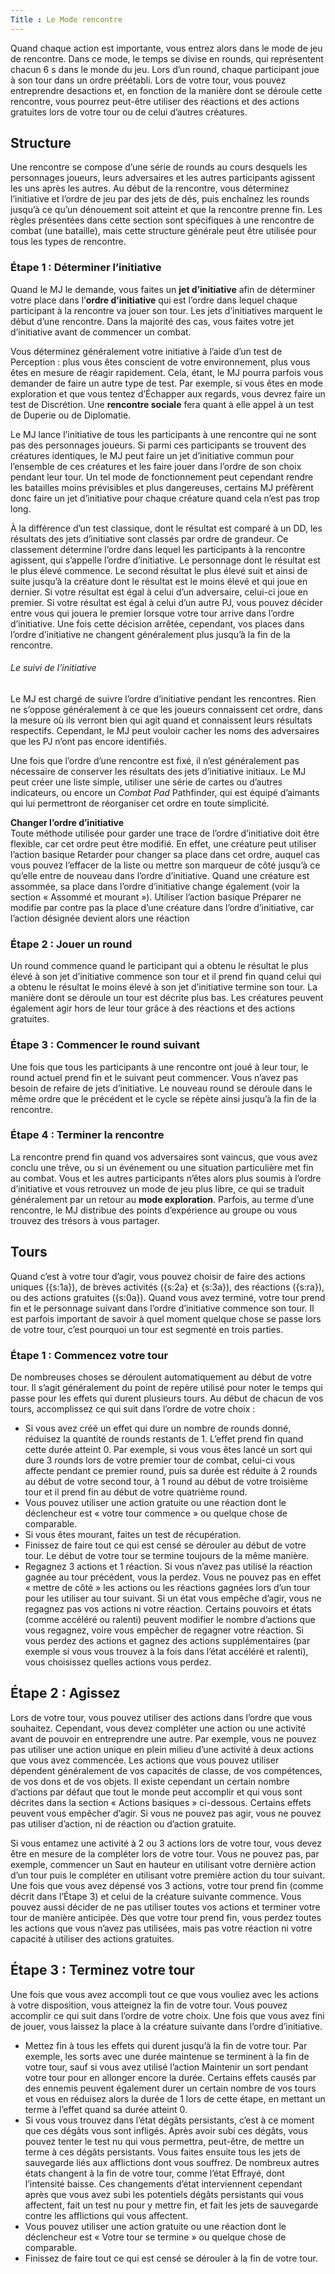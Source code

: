 ```yaml
---
Title : Le Mode rencontre
---
```

Quand chaque action est importante, vous entrez alors dans le mode de jeu de rencontre. Dans ce mode, le temps se divise en rounds, qui représentent chacun 6 s dans le monde du jeu. Lors d’un round, chaque participant joue à son tour dans un ordre préétabli. Lors de votre tour, vous pouvez entreprendre desactions et, en fonction de la manière dont se déroule cette rencontre, vous pourrez peut-être utiliser des réactions et des actions gratuites lors de votre tour ou de celui d’autres créatures.

## Structure
Une rencontre se compose d’une série de rounds au cours desquels les personnages joueurs, leurs adversaires et les autres participants agissent les uns après les autres. Au début de la rencontre, vous déterminez l’initiative et l’ordre de jeu par des jets de dés, puis enchaînez les rounds jusqu’à ce qu’un dénouement soit atteint et que la rencontre prenne fin. Les règles présentées dans cette section sont spécifiques à une rencontre de combat (une bataille), mais cette structure générale peut être utilisée pour tous les types de rencontre. 

### Étape 1 : Déterminer l’initiative
Quand le MJ le demande, vous faites un **jet d’initiative** afin de déterminer votre place dans l’**ordre d’initiative** qui est l’ordre dans lequel chaque participant à la rencontre va jouer son tour. Les jets d’initiatives marquent le début d’une rencontre. Dans la majorité des cas, vous faites votre jet d’initiative avant de commencer un combat.

Vous déterminez généralement votre initiative à l’aide d’un test de Perception : plus vous êtes conscient de votre environnement, plus vous êtes en mesure de réagir rapidement. Cela, étant, le MJ pourra parfois vous demander de faire un autre type de test. Par exemple, si vous êtes en mode exploration et que vous tentez d’Échapper aux regards, vous devrez faire un test de Discrétion. Une **rencontre sociale** fera quant à elle appel à un test de Duperie ou de Diplomatie.

Le MJ lance l’initiative de tous les participants à une rencontre qui ne sont pas des personnages joueurs. Si parmi ces participants se trouvent des créatures identiques, le MJ peut faire un jet d’initiative commun pour l’ensemble de ces créatures et les faire jouer dans l’ordre de son choix pendant leur tour. Un tel mode de fonctionnement peut cependant rendre les batailles moins prévisibles et plus dangereuses, certains MJ préfèrent donc faire un jet d’initiative pour chaque créature quand cela n’est pas trop long. 

À la différence d’un test classique, dont le résultat est comparé à un DD, les résultats des jets d’initiative sont classés par ordre de grandeur. Ce classement détermine l’ordre dans lequel les participants à la rencontre agissent, qui s’appelle l’ordre d’initiative. Le personnage dont le résultat est le plus élevé commence. Le second résultat le plus élevé suit et ainsi de suite jusqu’à la créature dont le résultat est le moins élevé et qui joue en dernier. Si votre résultat est égal à celui d’un adversaire, celui-ci joue en premier. Si votre résultat est égal à celui d’un autre PJ, vous pouvez décider entre vous qui jouera le premier lorsque votre tour arrive dans l’ordre d’initiative. Une fois cette décision arrêtée, cependant, vos places dans l’ordre d’initiative ne changent généralement plus jusqu’à la fin de la rencontre.

###### Le suivi de l’initiative
Le MJ est chargé de suivre l’ordre d’initiative pendant les rencontres. Rien ne s’oppose généralement à ce que les joueurs connaissent cet ordre, dans la mesure où ils verront bien qui agit quand et connaissent leurs résultats respectifs. Cependant, le MJ peut vouloir cacher les noms des adversaires que les PJ n’ont pas encore identifiés.

Une fois que l’ordre d’une rencontre est fixé, il n’est généralement pas nécessaire de conserver les résultats des jets d’initiative initiaux. Le MJ peut créer une liste simple, utiliser une série de cartes ou d’autres indicateurs, ou encore un *Combat Pad* Pathfinder, qui est équipé d’aimants qui lui permettront de réorganiser cet ordre en toute simplicité.

**Changer l’ordre d’initiative**  
Toute méthode utilisée pour garder une trace de l’ordre d’initiative doit être flexible, car cet ordre peut être modifié. En effet, une créature peut utiliser l’action basique Retarder pour changer sa place dans cet ordre, auquel cas vous pouvez l’effacer de la liste ou mettre son marqueur de côté jusqu’à ce qu’elle entre de nouveau dans l’ordre d’initiative. Quand une créature est assommée, sa place dans l’ordre d’initiative change également (voir la section 
« Assommé et mourant »). Utiliser l’action basique Préparer ne modifie par contre pas la place d’une créature dans l’ordre d’initiative, car l’action désignée devient alors une réaction

### Étape 2 : Jouer un round
Un round commence quand le participant qui a obtenu le résultat le plus élevé à son jet d’initiative commence son tour et il prend fin quand celui qui a obtenu le résultat le moins élevé à son jet d’initiative termine son tour. La manière dont se déroule un tour est décrite plus bas. Les créatures peuvent également agir hors de leur tour grâce à des réactions et des actions gratuites.

### Étape 3 : Commencer le round suivant
Une fois que tous les participants à une rencontre ont joué à leur tour, le round actuel prend fin et le suivant peut commencer. Vous n’avez pas besoin de refaire de jets d’initiative. Le nouveau round se déroule dans le même ordre que le précédent et le cycle se répète ainsi jusqu’à la fin de la rencontre.

### Étape 4 : Terminer la rencontre
La rencontre prend fin quand vos adversaires sont vaincus, que vous avez conclu une trêve, ou si un événement ou une situation particulière met fin au combat. Vous et les autres participants n’êtes alors plus soumis à l’ordre d’initiative et vous retrouvez un mode de jeu plus libre, ce qui se traduit généralement par un retour au **mode exploration**. Parfois, au terme d’une rencontre, le MJ distribue des points d’expérience au groupe ou vous trouvez des trésors à vous partager.

## Tours
Quand c’est à votre tour d’agir, vous pouvez choisir de faire des actions uniques ({s:1a}), de brèves activités ({s:2a} et {s:3a}), des réactions ({s:ra}), ou des actions gratuites ({s:0a}). Quand vous avez terminé, votre tour prend fin et le personnage suivant dans l’ordre d’initiative commence son tour. Il est parfois important de savoir à quel moment quelque chose se passe lors de votre tour, c’est pourquoi un tour est segmenté en trois parties.

### Étape 1 : Commencez votre tour
De nombreuses choses se déroulent automatiquement au début de votre tour. Il s’agit généralement du point de repère utilisé pour noter le temps qui passe pour les effets qui durent plusieurs tours. Au début de chacun de vos tours, accomplissez ce qui suit dans l’ordre de votre choix :
- Si vous avez créé un effet qui dure un nombre de rounds donné, réduisez la quantité de rounds restants de 1. L’effet prend fin quand cette durée atteint 0. Par exemple, si vous vous êtes lancé un sort qui dure 3 rounds lors de votre premier tour de combat, celui-ci vous affecte pendant ce premier round, puis sa durée est réduite à 2 rounds au début de votre second tour, à 1 round au début de votre troisième tour et il prend fin au début de votre quatrième round.
- Vous pouvez utiliser une action gratuite ou une réaction dont le déclencheur est « votre tour commence » ou quelque chose de comparable.
- Si vous êtes mourant, faites un test de récupération.
- Finissez de faire tout ce qui est censé se dérouler au début de votre tour. Le début de votre tour se termine toujours de la même manière.
- Regagnez 3 actions et 1 réaction. Si vous n’avez pas utilisé la réaction gagnée au tour précédent, vous la perdez. Vous ne pouvez pas en effet « mettre de côté » les actions ou les réactions gagnées lors d’un tour pour les utiliser au tour suivant. Si un état vous empêche d’agir, vous ne regagnez pas vos actions ni votre réaction. Certains pouvoirs et états (comme accéléré ou ralenti) peuvent modifier le nombre d’actions que vous regagnez, voire vous empêcher de regagner votre réaction. Si vous perdez des actions et gagnez des actions supplémentaires (par exemple si vous vous trouvez à la fois dans l’état accéléré et ralenti), vous choisissez quelles actions vous perdez. 

## Étape 2 : Agissez
Lors de votre tour, vous pouvez utiliser des actions dans l’ordre que vous souhaitez. Cependant, vous devez compléter une action ou une activité avant de pouvoir en entreprendre une autre. Par exemple, vous ne pouvez pas utiliser une action unique en plein milieu d’une activité à deux actions que vous avez commencée. Les actions que vous pouvez utiliser dépendent généralement de vos capacités de classe, de vos compétences, de vos dons et de vos objets. Il existe cependant un certain nombre d’actions par défaut que tout le monde peut accomplir et qui vous sont décrites dans la section « Actions basiques » ci-dessous. Certains effets peuvent vous empêcher d’agir. Si vous ne pouvez pas agir, vous ne pouvez pas utiliser d’action, ni de réaction ou d’action gratuite.

Si vous entamez une activité à 2 ou 3 actions lors de votre tour, vous devez être en mesure de la compléter lors de votre tour. Vous ne pouvez pas, par exemple, commencer un Saut en hauteur en utilisant votre dernière action d’un tour puis le compléter en utilisant votre première action du tour suivant. Une fois que vous avez dépensé vos 3 actions, votre tour prend fin (comme décrit dans l’Étape 3) et celui de la créature suivante commence. Vous pouvez aussi décider de ne pas utiliser toutes vos actions et terminer votre tour de manière anticipée. Dès que votre tour prend fin, vous perdez toutes les actions que vous n’avez pas utilisées, mais pas votre réaction ni votre capacité à utiliser des actions gratuites.

## Étape 3 : Terminez votre tour
Une fois que vous avez accompli tout ce que vous vouliez avec les actions à votre disposition, vous atteignez la fin de votre tour. Vous pouvez accomplir ce qui suit dans l’ordre de votre choix. Une fois que vous avez fini de jouer, vous laissez la place à la créature suivante dans l’ordre d’initiative.
- Mettez fin à tous les effets qui durent jusqu’à la fin de votre tour. Par exemple, les sorts avec une durée maintenue se terminent à la fin de votre tour, sauf si vous 
avez utilisé l’action Maintenir un sort pendant votre tour pour en allonger encore la durée. Certains effets causés par des ennemis peuvent également durer un certain nombre de vos tours et vous en réduisez alors la durée de 1 lors de cette étape, en mettant un terme à l’effet quand sa durée atteint 0.
- Si vous vous trouvez dans l’état dégâts persistants, c’est à ce moment que ces dégâts vous sont infligés. Après avoir subi ces dégâts, vous pouvez tenter le test nu qui vous permettra, peut-être, de mettre un terme à ces dégâts persistants. Vous faites ensuite tous les jets de sauvegarde liés aux afflictions dont vous souffrez. De nombreux autres états changent à la fin de votre tour, comme l’état Effrayé, dont l’intensité baisse. Ces changements d’état interviennent cependant après que vous avez subi les potentiels dégâts persistants qui vous affectent, fait un test nu pour y mettre fin, et fait les jets de sauvegarde contre les afflictions qui vous affectent. 
- Vous pouvez utiliser une action gratuite ou une réaction dont le déclencheur est « Votre tour se termine » ou quelque chose de comparable.
- Finissez de faire tout ce qui est censé se dérouler à la fin de votre tour.